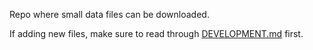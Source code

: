 Repo where small data files can be downloaded.

If adding new files, make sure to read through [DEVELOPMENT.md](DEVELOPMENT.md) first.

